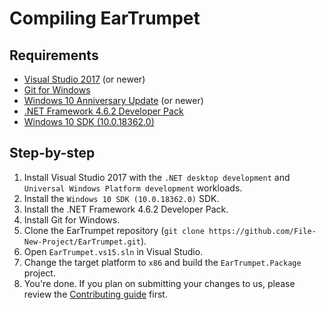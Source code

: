# Compiling EarTrumpet

## Requirements
* [Visual Studio 2017](https://visualstudio.microsoft.com/vs/community/) (or newer)
* [Git for Windows](https://git-scm.com/download/win)
* [Windows 10 Anniversary Update](https://blogs.windows.com/windowsexperience/2016/08/02/how-to-get-the-windows-10-anniversary-update/#GD97Eq04wJA7S4P7.97) (or newer)
* [.NET Framework 4.6.2 Developer Pack](https://www.microsoft.com/net/download/thank-you/net462-developer-pack)
* [Windows 10 SDK (10.0.18362.0)](https://developer.microsoft.com/en-us/windows/downloads/sdk-archive)

## Step-by-step
1. Install Visual Studio 2017 with the `.NET desktop development` and `Universal Windows Platform development` workloads. 
2. Install the `Windows 10 SDK (10.0.18362.0)` SDK.
3. Install the .NET Framework 4.6.2 Developer Pack.
4. Install Git for Windows.
5. Clone the EarTrumpet repository (`git clone https://github.com/File-New-Project/EarTrumpet.git`).
6. Open `EarTrumpet.vs15.sln` in Visual Studio.
7. Change the target platform to `x86` and build the `EarTrumpet.Package` project.
8. You're done. If you plan on submitting your changes to us, please review the [Contributing guide](https://github.com/File-New-Project/EarTrumpet/blob/master/CONTRIBUTING.md) first.
